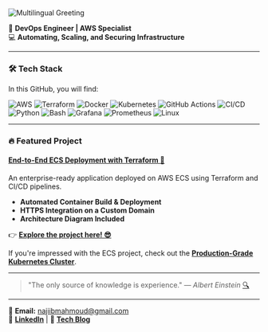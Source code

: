 # <div align="center">
  <img src="https://readme-typing-svg.herokuapp.com?font=Fira+Code&size=24&pause=1000&color=F70000&width=435&lines=Hello!+I'm+Najiib+Mahmoud;¡Hola!+Soy+Najiib+Mahmoud;Bonjour!+Je+suis+Najiib+Mahmoud;Hallo!+Ich+bin+Najiib+Mahmoud;Ciao!+Sono+Najiib+Mahmoud;Olá!+Sou+Najiib+Mahmoud;Привет!+Я+Наджиб+Махмуд;こんにちは！+私はナジーブ・マフムードです;你好！+我是纳吉布·马哈茂德" alt="Multilingual Greeting">
</div>

🚀 **DevOps Engineer | AWS Specialist**  
💻 **Automating, Scaling, and Securing Infrastructure**

---

### 🛠️ **Tech Stack**

In this GitHub, you will find:

![AWS](https://img.shields.io/badge/AWS-232F3E?style=for-the-badge&logo=amazon-aws&logoColor=white)
![Terraform](https://img.shields.io/badge/Terraform-623CE4?style=for-the-badge&logo=terraform&logoColor=white)
![Docker](https://img.shields.io/badge/Docker-2496ED?style=for-the-badge&logo=docker&logoColor=white)
![Kubernetes](https://img.shields.io/badge/Kubernetes-326CE5?style=for-the-badge&logo=kubernetes&logoColor=white)
![GitHub Actions](https://img.shields.io/badge/GitHub_Actions-2088FF?style=for-the-badge&logo=github-actions&logoColor=white)
![CI/CD](https://img.shields.io/badge/CI%2FCD-239120?style=for-the-badge&logo=continuous-integration&logoColor=white)
![Python](https://img.shields.io/badge/Python-3776AB?style=for-the-badge&logo=python&logoColor=white)
![Bash](https://img.shields.io/badge/Bash-4EAA25?style=for-the-badge&logo=gnu-bash&logoColor=white)
![Grafana](https://img.shields.io/badge/Grafana-F46800?style=for-the-badge&logo=grafana&logoColor=white)
![Prometheus](https://img.shields.io/badge/Prometheus-E6522C?style=for-the-badge&logo=prometheus&logoColor=white)
![Linux](https://img.shields.io/badge/Linux-FCC624?style=for-the-badge&logo=linux&logoColor=black)

---

### 🔥 **Featured Project**

#### [**End-to-End ECS Deployment with Terraform 🚀**](https://github.com/Najiibcodes/tm-app)

An enterprise-ready application deployed on AWS ECS using Terraform and CI/CD pipelines.

- **Automated Container Build & Deployment**
- **HTTPS Integration on a Custom Domain**
- **Architecture Diagram Included**

👉 **[Explore the project here! 😎](https://github.com/Najiibcodes/ecsproject)**

If you're impressed with the ECS project, check out the [**Production-Grade Kubernetes Cluster**](https://github.com/Najiibcodes/eks-project.git).

---

> "The only source of knowledge is experience." — *Albert Einstein* [🔍](https://www.google.com/search?q=The+only+source+of+knowledge+is+experience+Albert+Einstein)

---

📧 **Email:** najiibmahmoud@gmail.com  
🔗 **[LinkedIn](https://www.linkedin.com/in/najiibmahmoud/)** | 📝 **[Tech Blog](https://medium.com/@najiib)**
